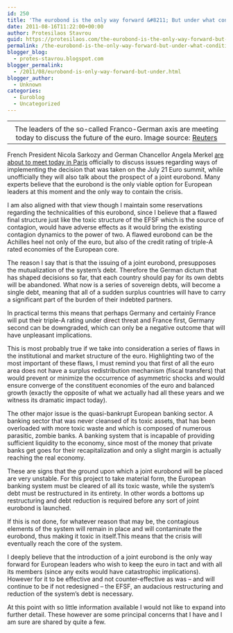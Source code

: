 ```yaml
---
id: 250
title: 'The eurobond is the only way forward &#8211; But under what conditions?'
date: 2011-08-16T11:22:00+00:00
author: Protesilaos Stavrou
guid: https://protesilaos.com/the-eurobond-is-the-only-way-forward-but-under-what-conditions/
permalink: /the-eurobond-is-the-only-way-forward-but-under-what-conditions/
blogger_blog:
  - protes-stavrou.blogspot.com
blogger_permalink:
  - /2011/08/eurobond-is-only-way-forward-but-under.html
blogger_author:
  - Unknown
categories:
  - Euroblog
  - Uncategorized
---
```

<table align="center" cellpadding="0" cellspacing="0" class="tr-caption-container" style="margin-left: auto; margin-right: auto; text-align: center;">
  <tr>
    <td style="text-align: center;">
    </td>
  </tr>
  
  <tr>
    <td class="tr-caption" style="text-align: center;">
      The leaders of the so-called Franco-German axis are meeting today to discuss the future of the euro. Image source: <a href="http://www.reuters.com/resources/r/?m=02&d=20110816&t=2&i=480096489&w=460&fh=&fw=&ll=&pl=&r=2011-08-16T053241Z_01_BTRE77F0FEV00_RTROPTP_0_EUROZONE-GERMANY-FRANCE">Reuters</a>
    </td>
  </tr>
</table>

French President Nicola Sarkozy and German Chancellor Angela Merkel [are about to meet today in Paris](http://www.reuters.com/article/2011/08/16/us-eurozone-france-germany-idUSTRE77E63E20110816) officially to discuss issues regarding ways of implementing the decision that was taken on the July 21 Euro summit, while unofficially they will also talk about the prospect of a joint eurobond. Many experts believe that the eurobond is the only viable option for European leaders at this moment and the only way to contain the crisis.

I am also aligned with that view though I maintain some reservations regarding the technicalities of this eurobond, since I believe that a flawed final structure just like the toxic structure of the EFSF which is the source of contagion, would have adverse effects as it would bring the existing contagion dynamics to the power of two. A flawed eurobond can be the Achilles heel not only of the euro, but also of the credit rating of triple-A rated economies of the European core.

The reason I say that is that the issuing of a joint eurobond, presupposes the mutualization of the system&#8217;s debt. Therefore the German dictum that has shaped decisions so far, that each country should pay for its own debts will be abandoned. What now is a series of sovereign debts, will become a single debt, meaning that all of a sudden surplus countries will have to carry a significant part of the burden of their indebted partners.

In practical terms this means that perhaps Germany and certainly France will put their triple-A rating under direct threat and France first, Germany second can be downgraded, which can only be a negative outcome that will have unpleasant implications.

This is most probably true if we take into consideration a series of flaws in the institutional and market structure of the euro. Highlighting two of the most important of these flaws, I must remind you that first of all the euro area does not have a surplus redistribution mechanism (fiscal transfers) that would prevent or minimize the occurrence of asymmetric shocks and would ensure converge of the constituent economies of the euro and balanced growth (exactly the opposite of what we actually had all these years and we witness its dramatic impact today).

The other major issue is the quasi-bankrupt European banking sector. A banking sector that was never cleansed of its toxic assets, that has been overloaded with more toxic waste and which is composed of numerous parasitic, zombie banks. A banking system that is incapable of providing sufficient liquidity to the economy, since most of the money that private banks get goes for their recapitalization and only a slight margin is actually reaching the real economy.

These are signs that the ground upon which a joint eurobond will be placed are very unstable. For this project to take material form, the European banking system must be cleared of all its toxic waste, while the system&#8217;s debt must be restructured in its entirety. In other words a bottoms up restructuring and debt reduction is required before any sort of joint eurobond is launched.

If this is not done, for whatever reason that may be, the contagious elements of the system will remain in place and will contaminate the eurobond, thus making it toxic in itself.This means that the crisis will eventually reach the core of the system.

I deeply believe that the introduction of a joint eurobond is the only way forward for European leaders who wish to keep the euro in tact and with all its members (since any exits would have catastrophic implications). However for it to be effective and not counter-effective as was &#8211; and will continue to be if not redesigned &#8211; the EFSF, an audacious restructuring and reduction of the system&#8217;s debt is necessary. 

At this point with so little information available I would not like to expand into further detail. These however are some principal concerns that I have and I am sure are shared by quite a few.